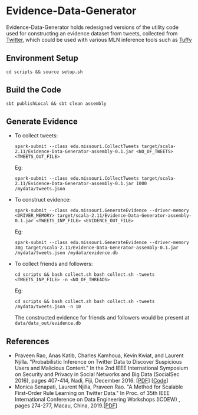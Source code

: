 # Evidence-Data-Generator
Evidence-Data-Generator holds redesigned versions of the utility code used for constructing an evidence dataset from tweets, collected from [Twitter](https://twitter.com), which could be used with various MLN inference tools such as [Tuffy](http://i.stanford.edu/hazy/tuffy/)

## Environment Setup
```
cd scripts && source setup.sh
```

## Build the Code
```
sbt publishLocal && sbt clean assembly
```


## Generate Evidence  
* To collect tweets:
    ```
    spark-submit --class edu.missouri.CollectTweets target/scala-2.11/Evidence-Data-Generator-assembly-0.1.jar <NO_OF_TWEETS> <TWEETS_OUT_FILE>
    ```

    Eg:
    ```
    spark-submit --class edu.missouri.CollectTweets target/scala-2.11/Evidence-Data-Generator-assembly-0.1.jar 1000 /mydata/tweets.json
    ```

* To construct evidence:
    ```
    spark-submit --class edu.missouri.GenerateEvidence --driver-memory <DRIVER_MEMORY> target/scala-2.11/Evidence-Data-Generator-assembly-0.1.jar <TWEETS_INP_FILE> <EVIDENCE_OUT_FILE>
    ```
    
    Eg:
    ```
    spark-submit --class edu.missouri.GenerateEvidence --driver-memory 30g target/scala-2.11/Evidence-Data-Generator-assembly-0.1.jar /mydata/tweets.json /mydata/evidence.db
    ```

* To collect friends and followers:
    ```
    cd scripts && bash collect.sh bash collect.sh -tweets <TWEETS_INP_FILE> -n <NO_OF_THREADS>
    ```
    
    Eg:
    ```
    cd scripts && bash collect.sh bash collect.sh -tweets /mydata/tweets.json -n 10
    ```
    The constructed evidence for friends and followers would be present at `data/data_out/evidence.db`

## References
* Praveen Rao, Anas Katib, Charles Kamhoua, Kevin Kwiat, and Laurent Njilla. "Probabilistic Inference on Twitter Data to Discover Suspicious Users and Malicious Content." In the 2nd IEEE International Symposium on Security and Privacy in Social Networks and Big Data (SocialSec 2016), pages 407-414, Nadi, Fiji, December 2016. [[PDF](http://r.web.umkc.edu/raopr/SocialKB-SocialSec-2016.pdf)] [[Code](https://github.com/UMKC-BigDataLab/SocialKB)]
* Monica Senapati, Laurent Njilla, Praveen Rao. "A Method for Scalable First-Order Rule Learning on Twitter Data." In Proc. of 35th IEEE International Conference on Data Engineering Workshops (ICDEW) , pages 274-277, Macau, China, 2019.[[PDF](http://r.web.umkc.edu/raopr/SRLearn-ICDEW-2019.pdf)]
    
